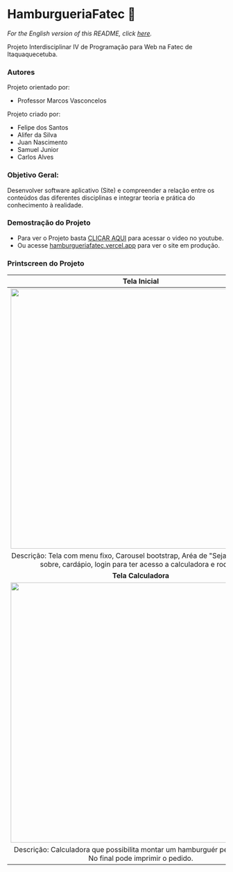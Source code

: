 # HamburgueriaFatec :hamburger:
_For the English version of this README, click [here](/locales/en/README.md)._

Projeto Interdisciplinar IV de Programação para Web na Fatec de Itaquaquecetuba. 

### Autores
Projeto orientado por:
- Professor Marcos Vasconcelos

Projeto criado por:
- Felipe dos Santos
- Alifer da Silva
- Juan Nascimento
- Samuel Junior
- Carlos Alves

### Objetivo Geral: 
Desenvolver software aplicativo (Site) e compreender a relação entre os conteúdos das diferentes disciplinas e integrar teoria e prática do conhecimento à realidade.

### Demostração do Projeto
- Para ver o Projeto basta [CLICAR AQUI](https://youtu.be/wi5DUmruLJs) para acessar o video no youtube.
- Ou acesse [hamburgueriafatec.vercel.app](https://hamburgueriafatec.vercel.app/) para ver o site em produção.

### Printscreen do Projeto

| Tela Inicial |
| :---: |
| <img src="https://github.com/EuCarlos/HamburgueriaFatec/blob/main/images_telas/index_tela.jpg?raw=true" width="600">
|Descrição: Tela com menu fixo, Carousel bootstrap, Aréa de "Seja bem-vindo", sobre, cardápio, login para ter acesso a calculadora e rodapé. |
| **Tela Calculadora** |
| <img src="https://github.com/EuCarlos/HamburgueriaFatec/blob/main/images_telas/calculadora_tela.jpg?raw=true" width="600"> |
|Descrição: Calculadora que possibilita montar um hamburguér personalizado. No final pode imprimir o pedido. |
